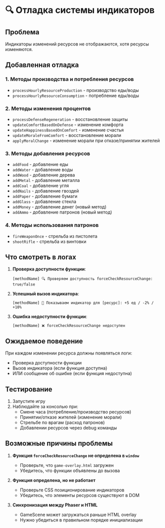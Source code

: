 # 🔍 Отладка системы индикаторов

## Проблема
Индикаторы изменений ресурсов не отображаются, хотя ресурсы изменяются.

## Добавленная отладка

### 1. Методы производства и потребления ресурсов
- `processHourlyResourceProduction` - производство еды/воды
- `processHourlyResourceConsumption` - потребление еды/воды

### 2. Методы изменения процентов
- `processDefenseRegeneration` - восстановление защиты
- `updateComfortBasedOnDefense` - изменение комфорта
- `updateHappinessBasedOnComfort` - изменение счастья
- `updateMoraleFromComfort` - восстановление морали
- `applyMoralChange` - изменение морали при отказе/принятии жителей

### 3. Методы добавления ресурсов
- `addFood` - добавление еды
- `addWater` - добавление воды
- `addWood` - добавление дерева
- `addMetal` - добавление металла
- `addCoal` - добавление угля
- `addNails` - добавление гвоздей
- `addPaper` - добавление бумаги
- `addGlass` - добавление стекла
- `addMoney` - добавление денег (новый метод)
- `addAmmo` - добавление патронов (новый метод)

### 4. Методы использования патронов
- `fireWeaponOnce` - стрельба из пистолета
- `shootRifle` - стрельба из винтовки

## Что смотреть в логах

1. **Проверка доступности функции**:
   ```
   [methodName] 🔍 Проверяем доступность forceCheckResourceChange: true/false
   ```

2. **Успешный вызов индикатора**:
   ```
   [methodName] 🎯 Показываем индикатор для [ресурс]: +5 ед / -2% / +10%
   ```

3. **Ошибка недоступности функции**:
   ```
   [methodName] ❌ forceCheckResourceChange недоступен
   ```

## Ожидаемое поведение

При каждом изменении ресурса должны появляться логи:
- Проверка доступности функции
- Вызов индикатора (если функция доступна)
- ИЛИ сообщение об ошибке (если функция недоступна)

## Тестирование

1. Запустите игру
2. Наблюдайте за консолью при:
   - Смене часа (потребление/производство ресурсов)
   - Принятии/отказе жителей (изменение морали)
   - Стрельбе по врагам (расход патронов)
   - Добавлении ресурсов через debug команды

## Возможные причины проблемы

1. **Функция `forceCheckResourceChange` не определена в `window`**
   - Проверьте, что `game-overlay.html` загружен
   - Убедитесь, что функции объявлены до вызова

2. **Функция определена, но не работает**
   - Проверьте CSS позиционирование индикаторов
   - Убедитесь, что элементы ресурсов существуют в DOM

3. **Синхронизация между Phaser и HTML**
   - GameScene может загружаться раньше HTML overlay
   - Нужно убедиться в правильном порядке инициализации
